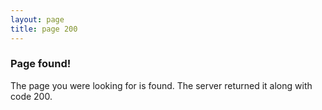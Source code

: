 ```yaml
---
layout: page
title: page 200
---
```


### Page found!

The page you were looking for is found.  The server returned it along with code 200.

